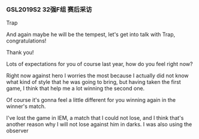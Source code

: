 ### GSL2019S2 32强F组 赛后采访

Trap

And again maybe he will be the tempest, let's get into talk with Trap, congratulations!

Thank you!

Lots of expectations for you of course last year, how do you feel right now?

Right now against hero I worries the most because I actually did not know what kind of style that he was going to bring, but having taken the first game, I think that help me a lot winning the second one.

Of course it's gonna feel a little different for you winning again in the winner's match.

I've lost the game in IEM, a match that I could not lose, and I think that's another reason why I will not lose against him in darks. I was also using the observer 
